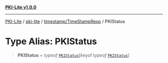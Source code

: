 [**PKI-Lite v1.0.0**](../../../../README.md)

---

[PKI-Lite](../../../../README.md) / [pki-lite](../../../README.md) / [timestamp/TimeStampResp](../README.md) / PKIStatus

# Type Alias: PKIStatus

> **PKIStatus** = _typeof_ [`PKIStatus`](../variables/PKIStatus.md)\[keyof _typeof_ [`PKIStatus`](../variables/PKIStatus.md)\]
